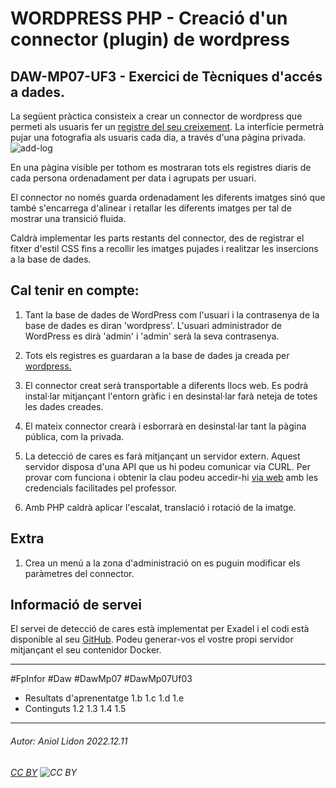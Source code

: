 # WORDPRESS PHP - Creació d'un connector (plugin) de wordpress
## DAW-MP07-UF3 - Exercici de Tècniques d'accés a dades.
La següent pràctica consisteix a crear un connector de wordpress que permeti als usuaris fer un [registre del seu creixement](https://www.youtube.com/watch?v=65nfbW-27ps). La interfície permetrà pujar una fotografia als usuaris cada dia, a través d'una pàgina privada.
![add-log](https://i.imgur.com/ANMEvoJ.png)

En una pàgina visible per tothom es mostraran tots els registres diaris de cada persona ordenadament per data i agrupats per usuari.

El connector no només guarda ordenadament les diferents imatges sinó que també s'encarrega d'alinear i retallar les diferents imatges per tal de mostrar una transició fluida.

Caldrà implementar les parts restants del connector, des de registrar el fitxer d'estil CSS fins a recollir les imatges pujades i realitzar les insercions a la base de dades.

## Cal tenir en compte:

1. Tant la base de dades de WordPress com l'usuari i la contrasenya de la base de dades es diran 'wordpress'. L'usuari administrador de WordPress es dirà 'admin' i 'admin' serà la seva contrasenya.

1. Tots els registres es guardaran a la base de dades ja creada per [wordpress.](https://www.davidangulo.xyz/how-to-insert-data-into-wordpress-database/)

1. El connector creat serà transportable a diferents llocs web. Es podrà instal·lar mitjançant l'entorn gràfic i en desinstal·lar farà neteja de totes les dades creades.

1. El mateix connector crearà i esborrarà en desinstal·lar tant la pàgina pública, com la privada.

1. La detecció de cares es farà mitjançant un servidor extern. Aquest servidor disposa d'una API que us hi podeu comunicar via CURL. Per provar com funciona i obtenir la clau podeu accedir-hi [via web](http://172.24.200.10:8000/login) amb les credencials facilitades pel professor.

1. Amb PHP caldrà aplicar l'escalat, translació i rotació de la imatge.

## Extra
1. Crea un menú a la zona d'administració on es puguin modificar els paràmetres del connector.

## Informació de servei
El servei de detecció de cares està implementat per Exadel i el codi està disponible al seu [GitHub](https://github.com/exadel-inc/CompreFace). Podeu generar-vos el vostre propi servidor mitjançant el seu contenidor Docker.

---

#FpInfor #Daw #DawMp07 #DawMp07Uf03

* Resultats d'aprenentatge 1.b 1.c 1.d 1.e
* Continguts 1.2 1.3 1.4 1.5
---

###### Autor: Aniol Lidon 2022.12.11
###### [CC BY](https://creativecommons.org/licenses/by/4.0/) ![CC BY](https://licensebuttons.net/l/by/3.0/80x15.png)
